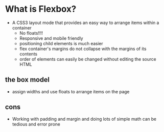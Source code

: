 # What is Flexbox?
* A CSS3 layout mode that provides an easy way to arrange items within a container
    - No floats!!!!
    - Responsive and mobile friendly
    - positioning child elements is much easier
    - flex container's margins do not collapse with the margins of its contents
    - order of elements can easily be changed without editing the source HTML

## the box model
* assign widths and use floats to arrange items on the page

## cons
* Working with padding and margin and doing lots of simple math can be tedious and error prone
